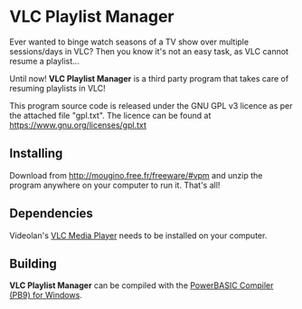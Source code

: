 VLC Playlist Manager
=======

Ever wanted to binge watch seasons of a TV show over multiple sessions/days in VLC? Then you know it's not an easy task, as VLC cannot resume a playlist...

Until now! **VLC Playlist Manager** is a third party program that takes care of resuming playlists in VLC!

This program source code is released under the GNU GPL v3 licence as per the attached file "gpl.txt". The licence can be found at https://www.gnu.org/licenses/gpl.txt

## Installing
Download from http://mougino.free.fr/freeware/#vpm and unzip the program anywhere on your computer to run it. That's all!

## Dependencies
Videolan's [VLC Media Player](https://www.videolan.org/) needs to be installed on your computer.

## Building
**VLC Playlist Manager** can be compiled with the [PowerBASIC Compiler (PB9) for Windows](https://www.powerbasic.com/powerbasic-compiler-for-windows).
